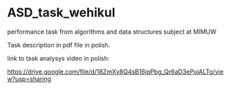 # ASD_task_wehikul
performance task from algorithms and data structures subject at MIMUW

Task description in pdf file in polish.

link to task analysys video in polish:

https://drive.google.com/file/d/18ZmXy8Q4sB16jqPbg_Qr6aD3ePujALTg/view?usp=sharing
